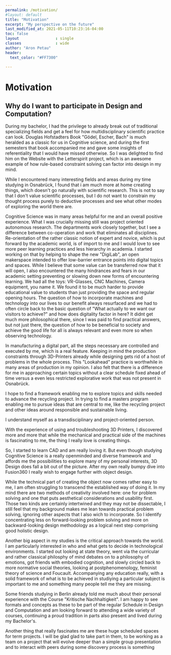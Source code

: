 ```yaml
---
permalink: /motivation/
#layout: default
title: "Motivation"
excerpt: "My perspective on the future"
last_modified_at: 2021-05-11T10:23:16-04:00
toc: false
layout                : single
classes               : wide
author: "Aron Petau"
header:
  text_color: "#FF7300"

---
```


# Motivation
## Why do I want to participate in Design and Computation?

During my bachelor, I had the privilege to already break out of traditional specializing fields and get a feel for how multidisciplinary scientific practice can look. Douglas Hofstadters Book "Gödel, Escher, Bach" is much heralded as a classic for us in Cognitive science, and during the first semesters that book accompanied me and gave some insights of referentiality that I would have missed otherwise. So I was delighted to find him on the Website with the Letterspirit project, which is an awesome example of how rule-based constraint solving can factor into design in my mind. 

While I encountered many interesting fields and areas during my time studying in Osnabrück, I found that i am much more at home creating things, which doesn't go naturally with scientific research. This is not to say that I don't value scientific processes, but I do not want to constrain my thought process purely to deductive processes and see what other modes of exploring the world there are. 

Cognitive Science was in many areas helpful for me and an overall positive experience. What I was crucially missing still was project oriented autonomous research. The departments work closely together, but I see a difference between co-operation and work that eliminates all  disciplines. 
Re-orientation of the rather classic notion of expert and novice, which is put forward by the academic world, is of import to me and I would love to see more peer learning practices and less hierarchy in academia. I started working on that by helping to shape the new "DigiLab", an open makerspace intended to offer low-barrier entrance points into digital topics and spaces. While I believe that some value can be transferred now that it will open, I also encountered the many hindrances and fears in our academic setting preventing or slowing down new forms of encountering learning. We had all the toys: VR-Glasses, CNC Machines, Camera equipment, you name it. We found it to be much harder to provide educational value to students than just providing the space and regular opening hours. The question of how to incorporate machines and technology into our lives to our benefit always resurfaced and we had to often circle back to the basic question of "What actually to we want our visitors to achieve?" and how does digitality factor in here? It didnt get much more philosophical there, since I was paid to find practical answers, but not just there, the question of how to be beneficial to society and achieve the good life for all is always relevant and even more so when observing technology.

In manufacturing a digital part, all the steps necessary are controlled and executed by me, which is a real feature. Keeping in mind the production constraints through 3D-Printers already while designing gets rid of a host of problems in the whole process. This "Lookahead" practice is worthwhile in many areas of production in my opinion. 
I also felt that there is a difference for me in approaching certain topics without a clear schedule fixed ahead of time versus a even less restricted explorative work that was not present in Osnabrück. 

I hope to find a framework enabling me to explore topics and skills needed to advance the recycling project. In trying to find a masters program enabling me to pursue ideas that are central to me, like the recycling project and other ideas around responsible and sustainable living. 


I understand myself as a transdisciplinary and project-oriented person.


With the experience of using and troubleshooting 3D Printers, I discovered more and more that while the mechanical and practical side of the machines is fascinating to me, the thing I really love is creating things. 

So, I started to learn CAD and am really loving it. 
But even though studying Cognitive Science is a really openminded and diverse framework and affords me the possibilities to explore many of my personal interests, 3D Design does fall a bit out of the picture. After my own really bumpy dive into Fusion360 I really wish to engage further with object design. 

While the technical part of creating the object now comes rather easy to me, I am often struggling to transcend the established way of doing it. In my mind there are two methods of creativity involved here: one for problem solving and one that puts aesthetical considerations and usability first. Those two kinds are certainly intertwined and they may not be dissectable, I still feel that my background makes me lean towards practical problem solving, ignoring other aspects that I also wich to incorporate. 
So I identify concentrating less on forward-looking problem solving and more on backward-looking design methodology as a logical next step comprising good holistic design. 


Another big aspect in my studies is the critical approach towards the world. I am particularly interested in who and what gets to decide in technological environments. I started out looking at state theory, went via the curricular and rather classical philosphy of mind debates on to a philosophy of emotions, got friends with embodied cognition, and slowly circled back to more normative social theories, looking at postphenomenology, feminist theory of science and Foucault. Accompanying any education really, with a solid framework of what is to be achieved in studiying a particular subject is important to me and something many people tell me they are missing.

Some friends studying in Berlin already told me much about their personal experience with the Course "Kritische Nachhaltigkeit". I am happy to see formats and concepts as these to be part of the regular Schedule in Design and Computation and am looking forward to attending a wide variety of courses, continuing a proud tradition in parts also present and lived during my Bachelor's. 

Another thing that really fascinates me are these huge scheduled spaces for term projects. I will be glad glad to take part in them, to be working as a team on a project that will evolve deeper than a simple group presentation and to interact with peers during some discovery process is something 

